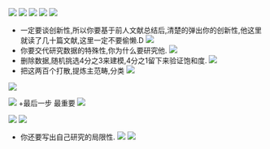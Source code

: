 ![](2022-10-18-13-12-13.png)
![](2022-10-18-13-22-06.png)
![](2022-10-18-13-24-27.png)
![](2022-10-18-13-26-18.png)
![](2022-10-18-13-29-05.png)

+ 一定要谈创新性,所以你要基于前人文献总结后,清楚的弹出你的创新性,他这里就读了几十篇文献,这里一定不要偷懒.D
![](2022-10-18-13-32-49.png)
+ 你要交代研究数据的特殊性,你为什么要研究他.
![](2022-10-18-13-35-10.png)
+ 删除数据,随机挑选4分之3来建模,4分之1留下来验证饱和度.
![](![](2022-10-18-13-36-32.png).png)
+ 把这两百个打散,提炼主范畴,分类
![](2022-10-18-13-39-20.png)

![](2022-10-18-13-40-51.png)

![](2022-10-18-13-43-11.png)
+最后一步 最重要
![](2022-10-18-13-45-19.png)

![](2022-10-18-13-45-44.png)
![](2022-10-18-13-47-32.png)
+ 你还要写出自己研究的局限性.
![](2022-10-18-13-48-10.png)
![](2022-10-18-13-50-02.png)